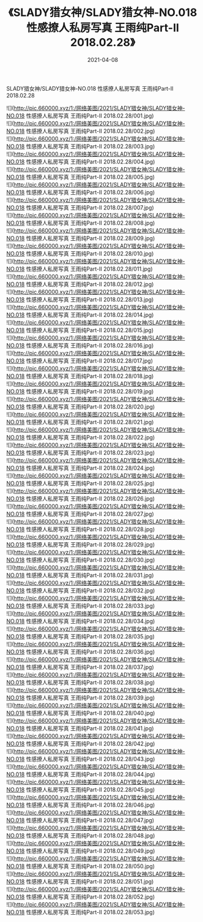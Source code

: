 ﻿---
layout: post
title:  《SLADY猎女神/SLADY猎女神-NO.018 性感撩人私房写真 王雨纯Part-II 2018.02.28》
date:   2021-04-08
img: http://pic.660000.xyz/1:/网络美图/2021/SLADY猎女神/SLADY猎女神-NO.018 性感撩人私房写真 王雨纯Part-II 2018.02.28/000.jpg
categories: [美女, 清纯, 唯美]
---

SLADY猎女神/SLADY猎女神-NO.018 性感撩人私房写真 王雨纯Part-II 2018.02.28

 ![](http://pic.660000.xyz/1:/网络美图/2021/SLADY猎女神/SLADY猎女神-NO.018 性感撩人私房写真 王雨纯Part-II 2018.02.28/001.jpg) <br>![](http://pic.660000.xyz/1:/网络美图/2021/SLADY猎女神/SLADY猎女神-NO.018 性感撩人私房写真 王雨纯Part-II 2018.02.28/002.jpg) <br>![](http://pic.660000.xyz/1:/网络美图/2021/SLADY猎女神/SLADY猎女神-NO.018 性感撩人私房写真 王雨纯Part-II 2018.02.28/003.jpg) <br>![](http://pic.660000.xyz/1:/网络美图/2021/SLADY猎女神/SLADY猎女神-NO.018 性感撩人私房写真 王雨纯Part-II 2018.02.28/004.jpg) <br>![](http://pic.660000.xyz/1:/网络美图/2021/SLADY猎女神/SLADY猎女神-NO.018 性感撩人私房写真 王雨纯Part-II 2018.02.28/005.jpg) <br>![](http://pic.660000.xyz/1:/网络美图/2021/SLADY猎女神/SLADY猎女神-NO.018 性感撩人私房写真 王雨纯Part-II 2018.02.28/006.jpg) <br>![](http://pic.660000.xyz/1:/网络美图/2021/SLADY猎女神/SLADY猎女神-NO.018 性感撩人私房写真 王雨纯Part-II 2018.02.28/007.jpg) <br>![](http://pic.660000.xyz/1:/网络美图/2021/SLADY猎女神/SLADY猎女神-NO.018 性感撩人私房写真 王雨纯Part-II 2018.02.28/008.jpg) <br>![](http://pic.660000.xyz/1:/网络美图/2021/SLADY猎女神/SLADY猎女神-NO.018 性感撩人私房写真 王雨纯Part-II 2018.02.28/009.jpg) <br>![](http://pic.660000.xyz/1:/网络美图/2021/SLADY猎女神/SLADY猎女神-NO.018 性感撩人私房写真 王雨纯Part-II 2018.02.28/010.jpg) <br>![](http://pic.660000.xyz/1:/网络美图/2021/SLADY猎女神/SLADY猎女神-NO.018 性感撩人私房写真 王雨纯Part-II 2018.02.28/011.jpg) <br>![](http://pic.660000.xyz/1:/网络美图/2021/SLADY猎女神/SLADY猎女神-NO.018 性感撩人私房写真 王雨纯Part-II 2018.02.28/012.jpg) <br>![](http://pic.660000.xyz/1:/网络美图/2021/SLADY猎女神/SLADY猎女神-NO.018 性感撩人私房写真 王雨纯Part-II 2018.02.28/013.jpg) <br>![](http://pic.660000.xyz/1:/网络美图/2021/SLADY猎女神/SLADY猎女神-NO.018 性感撩人私房写真 王雨纯Part-II 2018.02.28/014.jpg) <br>![](http://pic.660000.xyz/1:/网络美图/2021/SLADY猎女神/SLADY猎女神-NO.018 性感撩人私房写真 王雨纯Part-II 2018.02.28/015.jpg) <br>![](http://pic.660000.xyz/1:/网络美图/2021/SLADY猎女神/SLADY猎女神-NO.018 性感撩人私房写真 王雨纯Part-II 2018.02.28/016.jpg) <br>![](http://pic.660000.xyz/1:/网络美图/2021/SLADY猎女神/SLADY猎女神-NO.018 性感撩人私房写真 王雨纯Part-II 2018.02.28/017.jpg) <br>![](http://pic.660000.xyz/1:/网络美图/2021/SLADY猎女神/SLADY猎女神-NO.018 性感撩人私房写真 王雨纯Part-II 2018.02.28/018.jpg) <br>![](http://pic.660000.xyz/1:/网络美图/2021/SLADY猎女神/SLADY猎女神-NO.018 性感撩人私房写真 王雨纯Part-II 2018.02.28/019.jpg) <br>![](http://pic.660000.xyz/1:/网络美图/2021/SLADY猎女神/SLADY猎女神-NO.018 性感撩人私房写真 王雨纯Part-II 2018.02.28/020.jpg) <br>![](http://pic.660000.xyz/1:/网络美图/2021/SLADY猎女神/SLADY猎女神-NO.018 性感撩人私房写真 王雨纯Part-II 2018.02.28/021.jpg) <br>![](http://pic.660000.xyz/1:/网络美图/2021/SLADY猎女神/SLADY猎女神-NO.018 性感撩人私房写真 王雨纯Part-II 2018.02.28/022.jpg) <br>![](http://pic.660000.xyz/1:/网络美图/2021/SLADY猎女神/SLADY猎女神-NO.018 性感撩人私房写真 王雨纯Part-II 2018.02.28/023.jpg) <br>![](http://pic.660000.xyz/1:/网络美图/2021/SLADY猎女神/SLADY猎女神-NO.018 性感撩人私房写真 王雨纯Part-II 2018.02.28/024.jpg) <br>![](http://pic.660000.xyz/1:/网络美图/2021/SLADY猎女神/SLADY猎女神-NO.018 性感撩人私房写真 王雨纯Part-II 2018.02.28/025.jpg) <br>![](http://pic.660000.xyz/1:/网络美图/2021/SLADY猎女神/SLADY猎女神-NO.018 性感撩人私房写真 王雨纯Part-II 2018.02.28/026.jpg) <br>![](http://pic.660000.xyz/1:/网络美图/2021/SLADY猎女神/SLADY猎女神-NO.018 性感撩人私房写真 王雨纯Part-II 2018.02.28/027.jpg) <br>![](http://pic.660000.xyz/1:/网络美图/2021/SLADY猎女神/SLADY猎女神-NO.018 性感撩人私房写真 王雨纯Part-II 2018.02.28/028.jpg) <br>![](http://pic.660000.xyz/1:/网络美图/2021/SLADY猎女神/SLADY猎女神-NO.018 性感撩人私房写真 王雨纯Part-II 2018.02.28/029.jpg) <br>![](http://pic.660000.xyz/1:/网络美图/2021/SLADY猎女神/SLADY猎女神-NO.018 性感撩人私房写真 王雨纯Part-II 2018.02.28/030.jpg) <br>![](http://pic.660000.xyz/1:/网络美图/2021/SLADY猎女神/SLADY猎女神-NO.018 性感撩人私房写真 王雨纯Part-II 2018.02.28/031.jpg) <br>![](http://pic.660000.xyz/1:/网络美图/2021/SLADY猎女神/SLADY猎女神-NO.018 性感撩人私房写真 王雨纯Part-II 2018.02.28/032.jpg) <br>![](http://pic.660000.xyz/1:/网络美图/2021/SLADY猎女神/SLADY猎女神-NO.018 性感撩人私房写真 王雨纯Part-II 2018.02.28/033.jpg) <br>![](http://pic.660000.xyz/1:/网络美图/2021/SLADY猎女神/SLADY猎女神-NO.018 性感撩人私房写真 王雨纯Part-II 2018.02.28/034.jpg) <br>![](http://pic.660000.xyz/1:/网络美图/2021/SLADY猎女神/SLADY猎女神-NO.018 性感撩人私房写真 王雨纯Part-II 2018.02.28/035.jpg) <br>![](http://pic.660000.xyz/1:/网络美图/2021/SLADY猎女神/SLADY猎女神-NO.018 性感撩人私房写真 王雨纯Part-II 2018.02.28/036.jpg) <br>![](http://pic.660000.xyz/1:/网络美图/2021/SLADY猎女神/SLADY猎女神-NO.018 性感撩人私房写真 王雨纯Part-II 2018.02.28/037.jpg) <br>![](http://pic.660000.xyz/1:/网络美图/2021/SLADY猎女神/SLADY猎女神-NO.018 性感撩人私房写真 王雨纯Part-II 2018.02.28/038.jpg) <br>![](http://pic.660000.xyz/1:/网络美图/2021/SLADY猎女神/SLADY猎女神-NO.018 性感撩人私房写真 王雨纯Part-II 2018.02.28/039.jpg) <br>![](http://pic.660000.xyz/1:/网络美图/2021/SLADY猎女神/SLADY猎女神-NO.018 性感撩人私房写真 王雨纯Part-II 2018.02.28/040.jpg) <br>![](http://pic.660000.xyz/1:/网络美图/2021/SLADY猎女神/SLADY猎女神-NO.018 性感撩人私房写真 王雨纯Part-II 2018.02.28/041.jpg) <br>![](http://pic.660000.xyz/1:/网络美图/2021/SLADY猎女神/SLADY猎女神-NO.018 性感撩人私房写真 王雨纯Part-II 2018.02.28/042.jpg) <br>![](http://pic.660000.xyz/1:/网络美图/2021/SLADY猎女神/SLADY猎女神-NO.018 性感撩人私房写真 王雨纯Part-II 2018.02.28/043.jpg) <br>![](http://pic.660000.xyz/1:/网络美图/2021/SLADY猎女神/SLADY猎女神-NO.018 性感撩人私房写真 王雨纯Part-II 2018.02.28/044.jpg) <br>![](http://pic.660000.xyz/1:/网络美图/2021/SLADY猎女神/SLADY猎女神-NO.018 性感撩人私房写真 王雨纯Part-II 2018.02.28/045.jpg) <br>![](http://pic.660000.xyz/1:/网络美图/2021/SLADY猎女神/SLADY猎女神-NO.018 性感撩人私房写真 王雨纯Part-II 2018.02.28/046.jpg) <br>![](http://pic.660000.xyz/1:/网络美图/2021/SLADY猎女神/SLADY猎女神-NO.018 性感撩人私房写真 王雨纯Part-II 2018.02.28/047.jpg) <br>![](http://pic.660000.xyz/1:/网络美图/2021/SLADY猎女神/SLADY猎女神-NO.018 性感撩人私房写真 王雨纯Part-II 2018.02.28/048.jpg) <br>![](http://pic.660000.xyz/1:/网络美图/2021/SLADY猎女神/SLADY猎女神-NO.018 性感撩人私房写真 王雨纯Part-II 2018.02.28/049.jpg) <br>![](http://pic.660000.xyz/1:/网络美图/2021/SLADY猎女神/SLADY猎女神-NO.018 性感撩人私房写真 王雨纯Part-II 2018.02.28/050.jpg) <br>![](http://pic.660000.xyz/1:/网络美图/2021/SLADY猎女神/SLADY猎女神-NO.018 性感撩人私房写真 王雨纯Part-II 2018.02.28/051.jpg) <br>![](http://pic.660000.xyz/1:/网络美图/2021/SLADY猎女神/SLADY猎女神-NO.018 性感撩人私房写真 王雨纯Part-II 2018.02.28/052.jpg) <br>![](http://pic.660000.xyz/1:/网络美图/2021/SLADY猎女神/SLADY猎女神-NO.018 性感撩人私房写真 王雨纯Part-II 2018.02.28/053.jpg) <br>